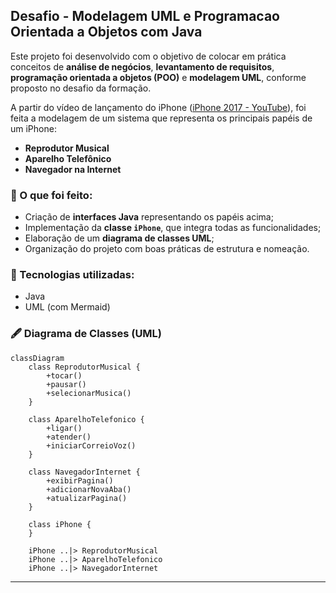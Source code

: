 ## Desafio - Modelagem UML e Programacao Orientada a Objetos com Java

Este projeto foi desenvolvido com o objetivo de colocar em prática conceitos de **análise de negócios**, **levantamento de requisitos**, **programação orientada a objetos (POO)** e **modelagem UML**, conforme proposto no desafio da formação.

A partir do vídeo de lançamento do iPhone ([iPhone 2017 - YouTube](https://www.youtube.com/watch?v=9ou608QQRq8)), foi feita a modelagem de um sistema que representa os principais papéis de um iPhone:

*  **Reprodutor Musical**
*  **Aparelho Telefônico**
*  **Navegador na Internet**

### 🧹 O que foi feito:

* Criação de **interfaces Java** representando os papéis acima;
* Implementação da **classe `iPhone`**, que integra todas as funcionalidades;
* Elaboração de um **diagrama de classes UML**;
* Organização do projeto com boas práticas de estrutura e nomeação.

### 🔧 Tecnologias utilizadas:

* Java
* UML (com Mermaid)

### 🖋️ Diagrama de Classes (UML)

```mermaid
classDiagram
    class ReprodutorMusical {
        +tocar()
        +pausar()
        +selecionarMusica()
    }

    class AparelhoTelefonico {
        +ligar()
        +atender()
        +iniciarCorreioVoz()
    }

    class NavegadorInternet {
        +exibirPagina()
        +adicionarNovaAba()
        +atualizarPagina()
    }

    class iPhone {
    }

    iPhone ..|> ReprodutorMusical
    iPhone ..|> AparelhoTelefonico
    iPhone ..|> NavegadorInternet
```

---
